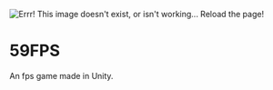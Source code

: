![Errr! This image doesn't exist, or isn't working... Reload the page!](https://raw.githubusercontent.com/timmyiscool8/59FPS/master/gameIcon.png)

# 59FPS
An fps game made in Unity. 
